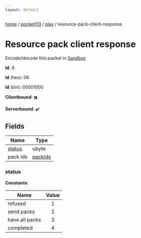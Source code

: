 ```yaml
---
layout: default
---
```


[home](/)  /  [pocket113](/protocol/pocket113)  /  [play](/protocol/pocket113/play)  /  resource-pack-client-response

# Resource pack client response

Encode/decode this packet in [Sandbox](../../../sandbox/pocket113#play.resource_pack_client_response)

**Id**: 8

**Id** (hex): 08

**Id** (bin): 00001000

**Clientbound**: ✖️

**Serverbound**: ✔️

## Fields

Name | Type
---|---
[status](#status) | ubyte
pack ids | [packIds](/protocol/pocket113/arrays)

### status

**Constants**:

Name | Value
---|:---:
refused | 1
send packs | 2
have all packs | 3
completed | 4
